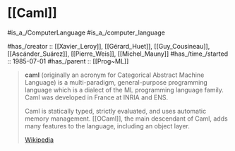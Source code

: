 
# [[Caml]] 

#is_a_/ComputerLanguage 
#is_a_/computer_language  

#has_/creator :: [[Xavier_Leroy]],   [[Gérard_Huet]], [[Guy_Cousineau]], [[Ascánder_Suárez]], [[Pierre_Weis]], [[Michel_Mauny]]
#has_/time_/started :: 1985-07-01 
#has_/parent :: [[Prog~ML]] 

> **caml** (originally an acronym for Categorical Abstract Machine Language) 
> is a multi-paradigm, general-purpose programming language which is a dialect of the ML programming language family.  
> Caml was developed in France at INRIA and ENS.
>
> Caml is statically typed, strictly evaluated, 
> and uses automatic memory management. 
> [[OCaml]], the main descendant of Caml, 
> adds many features to the language, including an object layer.
>
> [Wikipedia](https://en.wikipedia.org/wiki/Caml)


